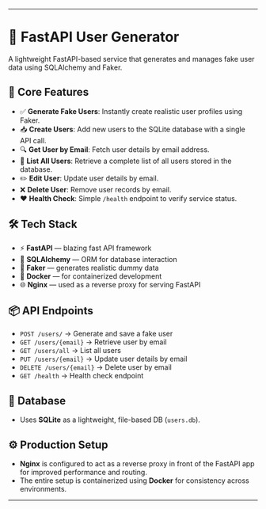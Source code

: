 
---

# 🧪 FastAPI User Generator

A lightweight FastAPI-based service that generates and manages fake user data using SQLAlchemy and Faker.

## 🚀 Core Features

* ✅ **Generate Fake Users**: Instantly create realistic user profiles using Faker.
* 📥 **Create Users**: Add new users to the SQLite database with a single API call.
* 🔍 **Get User by Email**: Fetch user details by email address.
* 📄 **List All Users**: Retrieve a complete list of all users stored in the database.
* ✏️ **Edit User**: Update user details by email.
* ❌ **Delete User**: Remove user records by email.
* ❤️ **Health Check**: Simple `/health` endpoint to verify service status.

## 🛠️ Tech Stack

* ⚡ **FastAPI** — blazing fast API framework
* 🐍 **SQLAlchemy** — ORM for database interaction
* 🧪 **Faker** — generates realistic dummy data
* 🐳 **Docker** — for containerized development
* 🌐 **Nginx** — used as a reverse proxy for serving FastAPI

## 📦 API Endpoints

* `POST /users/` → Generate and save a fake user
* `GET /users/{email}` → Retrieve user by email
* `GET /users/all` → List all users
* `PUT /users/{email}` → Update user details by email
* `DELETE /users/{email}` → Delete user by email
* `GET /health` → Health check endpoint

## 📂 Database

* Uses **SQLite** as a lightweight, file-based DB (`users.db`).

## ⚙️ Production Setup

* **Nginx** is configured to act as a reverse proxy in front of the FastAPI app for improved performance and routing.
* The entire setup is containerized using **Docker** for consistency across environments.

---
